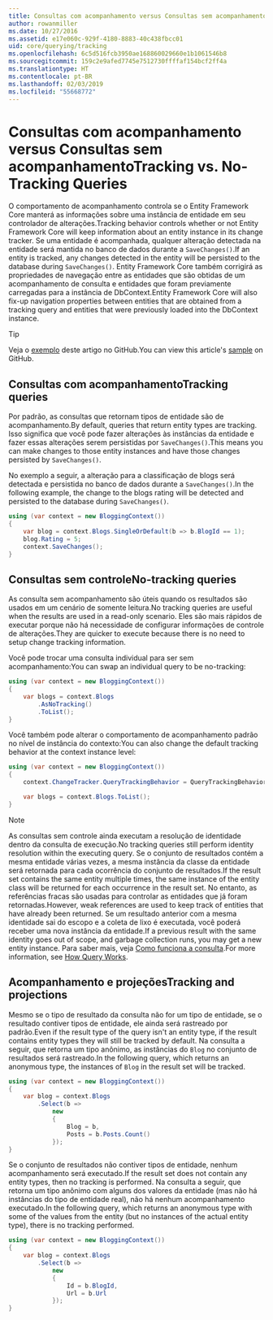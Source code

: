 ```yaml
---
title: Consultas com acompanhamento versus Consultas sem acompanhamento – EF Core
author: rowanmiller
ms.date: 10/27/2016
ms.assetid: e17e060c-929f-4180-8883-40c438fbcc01
uid: core/querying/tracking
ms.openlocfilehash: 6c5d516fcb3950ae168860029660e1b1061546b8
ms.sourcegitcommit: 159c2e9afed7745e7512730ffffaf154bcf2ff4a
ms.translationtype: HT
ms.contentlocale: pt-BR
ms.lasthandoff: 02/03/2019
ms.locfileid: "55668772"
---
```

# <a name="tracking-vs-no-tracking-queries"></a><span data-ttu-id="dc89b-102">Consultas com acompanhamento versus Consultas sem acompanhamento</span><span class="sxs-lookup"><span data-stu-id="dc89b-102">Tracking vs. No-Tracking Queries</span></span>

<span data-ttu-id="dc89b-103">O comportamento de acompanhamento controla se o Entity Framework Core manterá as informações sobre uma instância de entidade em seu controlador de alterações.</span><span class="sxs-lookup"><span data-stu-id="dc89b-103">Tracking behavior controls whether or not Entity Framework Core will keep information about an entity instance in its change tracker.</span></span> <span data-ttu-id="dc89b-104">Se uma entidade é acompanhada, qualquer alteração detectada na entidade será mantida no banco de dados durante a `SaveChanges()`.</span><span class="sxs-lookup"><span data-stu-id="dc89b-104">If an entity is tracked, any changes detected in the entity will be persisted to the database during `SaveChanges()`.</span></span> <span data-ttu-id="dc89b-105">Entity Framework Core também corrigirá as propriedades de navegação entre as entidades que são obtidas de um acompanhamento de consulta e entidades que foram previamente carregadas para a instância de DbContext.</span><span class="sxs-lookup"><span data-stu-id="dc89b-105">Entity Framework Core will also fix-up navigation properties between entities that are obtained from a tracking query and entities that were previously loaded into the DbContext instance.</span></span>

> [!TIP]  
> <span data-ttu-id="dc89b-106">Veja o [exemplo](https://github.com/aspnet/EntityFramework.Docs/tree/master/samples/core/Querying) deste artigo no GitHub.</span><span class="sxs-lookup"><span data-stu-id="dc89b-106">You can view this article's [sample](https://github.com/aspnet/EntityFramework.Docs/tree/master/samples/core/Querying) on GitHub.</span></span>

## <a name="tracking-queries"></a><span data-ttu-id="dc89b-107">Consultas com acompanhamento</span><span class="sxs-lookup"><span data-stu-id="dc89b-107">Tracking queries</span></span>

<span data-ttu-id="dc89b-108">Por padrão, as consultas que retornam tipos de entidade são de acompanhamento.</span><span class="sxs-lookup"><span data-stu-id="dc89b-108">By default, queries that return entity types are tracking.</span></span> <span data-ttu-id="dc89b-109">Isso significa que você pode fazer alterações às instâncias da entidade e fazer essas alterações serem persistidas por `SaveChanges()`.</span><span class="sxs-lookup"><span data-stu-id="dc89b-109">This means you can make changes to those entity instances and have those changes persisted by `SaveChanges()`.</span></span>

<span data-ttu-id="dc89b-110">No exemplo a seguir, a alteração para a classificação de blogs será detectada e persistida no banco de dados durante a `SaveChanges()`.</span><span class="sxs-lookup"><span data-stu-id="dc89b-110">In the following example, the change to the blogs rating will be detected and persisted to the database during `SaveChanges()`.</span></span>

<!-- [!code-csharp[Main](samples/core/Querying/Querying/Tracking/Sample.cs)] -->
``` csharp
using (var context = new BloggingContext())
{
    var blog = context.Blogs.SingleOrDefault(b => b.BlogId == 1);
    blog.Rating = 5;
    context.SaveChanges();
}
```

## <a name="no-tracking-queries"></a><span data-ttu-id="dc89b-111">Consultas sem controle</span><span class="sxs-lookup"><span data-stu-id="dc89b-111">No-tracking queries</span></span>

<span data-ttu-id="dc89b-112">As consulta sem acompanhamento são úteis quando os resultados são usados em um cenário de somente leitura.</span><span class="sxs-lookup"><span data-stu-id="dc89b-112">No tracking queries are useful when the results are used in a read-only scenario.</span></span> <span data-ttu-id="dc89b-113">Eles são mais rápidos de executar porque não há necessidade de configurar informações de controle de alterações.</span><span class="sxs-lookup"><span data-stu-id="dc89b-113">They are quicker to execute because there is no need to setup change tracking information.</span></span>

<span data-ttu-id="dc89b-114">Você pode trocar uma consulta individual para ser sem acompanhamento:</span><span class="sxs-lookup"><span data-stu-id="dc89b-114">You can swap an individual query to be no-tracking:</span></span>

<!-- [!code-csharp[Main](samples/core/Querying/Querying/Tracking/Sample.cs?highlight=4)] -->
``` csharp
using (var context = new BloggingContext())
{
    var blogs = context.Blogs
        .AsNoTracking()
        .ToList();
}
```

<span data-ttu-id="dc89b-115">Você também pode alterar o comportamento de acompanhamento padrão no nível de instância do contexto:</span><span class="sxs-lookup"><span data-stu-id="dc89b-115">You can also change the default tracking behavior at the context instance level:</span></span>

<!-- [!code-csharp[Main](samples/core/Querying/Querying/Tracking/Sample.cs?highlight=3)] -->
``` csharp
using (var context = new BloggingContext())
{
    context.ChangeTracker.QueryTrackingBehavior = QueryTrackingBehavior.NoTracking;

    var blogs = context.Blogs.ToList();
}
```

> [!NOTE]  
> <span data-ttu-id="dc89b-116">As consultas sem controle ainda executam a resolução de identidade dentro da consulta de execução.</span><span class="sxs-lookup"><span data-stu-id="dc89b-116">No tracking queries still perform identity resolution within the executing query.</span></span> <span data-ttu-id="dc89b-117">Se o conjunto de resultados contém a mesma entidade várias vezes, a mesma instância da classe da entidade será retornada para cada ocorrência do conjunto de resultados.</span><span class="sxs-lookup"><span data-stu-id="dc89b-117">If the result set contains the same entity multiple times, the same instance of the entity class will be returned for each occurrence in the result set.</span></span> <span data-ttu-id="dc89b-118">No entanto, as referências fracas são usadas para controlar as entidades que já foram retornadas.</span><span class="sxs-lookup"><span data-stu-id="dc89b-118">However, weak references are used to keep track of entities that have already been returned.</span></span> <span data-ttu-id="dc89b-119">Se um resultado anterior com a mesma identidade sai do escopo e a coleta de lixo é executada, você poderá receber uma nova instância da entidade.</span><span class="sxs-lookup"><span data-stu-id="dc89b-119">If a previous result with the same identity goes out of scope, and garbage collection runs, you may get a new entity instance.</span></span> <span data-ttu-id="dc89b-120">Para saber mais, veja [Como funciona a consulta](overview.md).</span><span class="sxs-lookup"><span data-stu-id="dc89b-120">For more information, see [How Query Works](overview.md).</span></span>

## <a name="tracking-and-projections"></a><span data-ttu-id="dc89b-121">Acompanhamento e projeções</span><span class="sxs-lookup"><span data-stu-id="dc89b-121">Tracking and projections</span></span>

<span data-ttu-id="dc89b-122">Mesmo se o tipo de resultado da consulta não for um tipo de entidade, se o resultado contiver tipos de entidade, ele ainda será rastreado por padrão.</span><span class="sxs-lookup"><span data-stu-id="dc89b-122">Even if the result type of the query isn't an entity type, if the result contains entity types they will still be tracked by default.</span></span> <span data-ttu-id="dc89b-123">Na consulta a seguir, que retorna um tipo anônimo, as instâncias do `Blog` no conjunto de resultados será rastreado.</span><span class="sxs-lookup"><span data-stu-id="dc89b-123">In the following query, which returns an anonymous type, the instances of `Blog` in the result set will be tracked.</span></span>

<!-- [!code-csharp[Main](samples/core/Querying/Querying/Tracking/Sample.cs?highlight=7)] -->
``` csharp
using (var context = new BloggingContext())
{
    var blog = context.Blogs
        .Select(b =>
            new
            {
                Blog = b,
                Posts = b.Posts.Count()
            });
}
```

<span data-ttu-id="dc89b-124">Se o conjunto de resultados não contiver tipos de entidade, nenhum acompanhamento será executado.</span><span class="sxs-lookup"><span data-stu-id="dc89b-124">If the result set does not contain any entity types, then no tracking is performed.</span></span> <span data-ttu-id="dc89b-125">Na consulta a seguir, que retorna um tipo anônimo com alguns dos valores da entidade (mas não há instâncias do tipo de entidade real), não há nenhum acompanhamento executado.</span><span class="sxs-lookup"><span data-stu-id="dc89b-125">In the following query, which returns an anonymous type with some of the values from the entity (but no instances of the actual entity type), there is no tracking performed.</span></span>

<!-- [!code-csharp[Main](samples/core/Querying/Querying/Tracking/Sample.cs)] -->
``` csharp
using (var context = new BloggingContext())
{
    var blog = context.Blogs
        .Select(b =>
            new
            {
                Id = b.BlogId,
                Url = b.Url
            });
}
```
